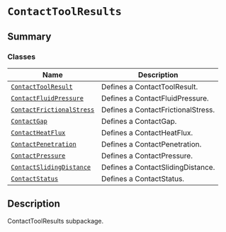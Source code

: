 <a id="contacttoolresults"></a>

# `ContactToolResults`

<a id="summary"></a>

## Summary

### Classes

| Name | Description |
|------------------------------------------------------------------------------------------------------------------------------------------------------------------------|------------------------------------|
| [`ContactToolResult`](ContactToolResult.md#ansys.mechanical.stubs.v241.Ansys.ACT.Automation.Mechanical.Results.ContactToolResults.ContactToolResult)                   | Defines a ContactToolResult.       |
| [`ContactFluidPressure`](ContactFluidPressure.md#ansys.mechanical.stubs.v241.Ansys.ACT.Automation.Mechanical.Results.ContactToolResults.ContactFluidPressure)          | Defines a ContactFluidPressure.    |
| [`ContactFrictionalStress`](ContactFrictionalStress.md#ansys.mechanical.stubs.v241.Ansys.ACT.Automation.Mechanical.Results.ContactToolResults.ContactFrictionalStress) | Defines a ContactFrictionalStress. |
| [`ContactGap`](ContactGap.md#ansys.mechanical.stubs.v241.Ansys.ACT.Automation.Mechanical.Results.ContactToolResults.ContactGap)                                        | Defines a ContactGap.              |
| [`ContactHeatFlux`](ContactHeatFlux.md#ansys.mechanical.stubs.v241.Ansys.ACT.Automation.Mechanical.Results.ContactToolResults.ContactHeatFlux)                         | Defines a ContactHeatFlux.         |
| [`ContactPenetration`](ContactPenetration.md#ansys.mechanical.stubs.v241.Ansys.ACT.Automation.Mechanical.Results.ContactToolResults.ContactPenetration)                | Defines a ContactPenetration.      |
| [`ContactPressure`](ContactPressure.md#ansys.mechanical.stubs.v241.Ansys.ACT.Automation.Mechanical.Results.ContactToolResults.ContactPressure)                         | Defines a ContactPressure.         |
| [`ContactSlidingDistance`](ContactSlidingDistance.md#ansys.mechanical.stubs.v241.Ansys.ACT.Automation.Mechanical.Results.ContactToolResults.ContactSlidingDistance)    | Defines a ContactSlidingDistance.  |
| [`ContactStatus`](ContactStatus.md#ansys.mechanical.stubs.v241.Ansys.ACT.Automation.Mechanical.Results.ContactToolResults.ContactStatus)                               | Defines a ContactStatus.           |

<a id="description"></a>

## Description

ContactToolResults subpackage.

<!-- !! processed by numpydoc !! -->

